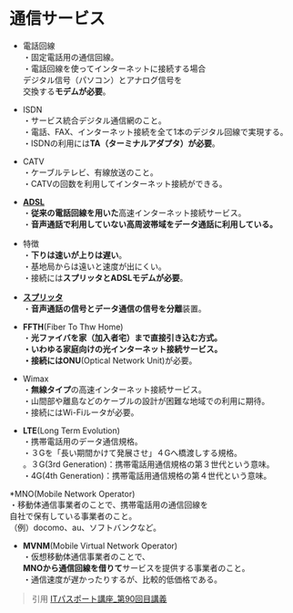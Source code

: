 # 通信サービス  
* 電話回線  
・固定電話用の通信回線。  
・電話回線を使ってインターネットに接続する場合<br>デジタル信号（パソコン）とアナログ信号を<br>交換する**モデムが必要**。  
* ISDN  
・サービス統合デジタル通信網のこと。  
・電話、FAX、インターネット接続を全て1本のデジタル回線で実現する。  
・ISDNの利用には**TA（ターミナルアダプタ）が必要**。  

* CATV  
・ケーブルテレビ、有線放送のこと。  
・CATVの回数を利用してインターネット接続ができる。  

* [**ADSL**](https://gyazo.com/66150300da3f224d9f706be82c217210)    
・**従来の電話回線を用いた**高速インターネット接続サービス。  
・**音声通話で利用していない高周波帯域をデータ通話に利用している。**  
* 特徴  
・**下りは速いが上りは遅い**。  
・基地局からは遠いと速度が出にくい。  
・接続には**スプリッタとADSLモデムが必要**。  
  
* [**スプリッタ**](https://gyazo.com/1a5ca9697f7bd029319bbee7660d7877)    
・**音声通話の信号とデータ通信の信号を分離**装置。  
  
* **FFTH**(Fiber To Thw Home)  
・**光ファイバを家（加入者宅）**まで直接引き込む方式。  
・いわゆる家庭向けの光インターネット接続サービス。  
・接続には**ONU**(Optical Network Unit)が必要。  

* Wimax  
・**無線タイプ**の高速インターネット接続サービス。  
・山間部や離島などのケーブルの設計が困難な地域での利用に期待。  
・接続にはWi-Fiルータが必要。  
* **LTE**(Long Term Evolution)  
・携帯電話用のデータ通信規格。  
・３Gを「長い期間かけて発展させ」４Gへ橋渡しする規格。  
。３G(3rd Generation)：携帯電話用通信規格の第３世代という意味。  
・4G(4th Generation)：携帯電話用通信規格の第４世代という意味。  

*MNO(Mobile Network Operator)  
・移動体通信事業者のことで、携帯電話用の通信回線を<br>自社で保有している事業者のこと。  
（例）docomo、au、ソフトバンクなど。  
* **MVNM**(Mobile Virtual Network Operator)  
・仮想移動体通信事業者のことで、<br>**MNOから通信回線を借りて**サービスを提供する事業者のこと。  
・通信速度が遅かったりするが、比較的低価格である。  




> 引用
[ITパスポート講座_第90回目講義](https://www.youtube.com/watch?v=-1n-W78lJrM&list=PLC9xywNMIf9jgTizhye6GyPjZcuPZ9ou5&index=91)  
